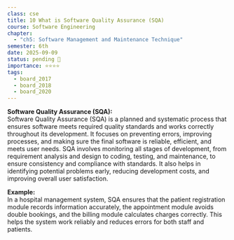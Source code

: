 ```yaml
---
class: cse
title: 10 What is Software Quality Assurance (SQA)
course: Software Engineering
chapter:
  - "ch5: Software Management and Maintenance Technique"
semester: 6th
date: 2025-09-09
status: pending 🛑
importance: ⭐⭐⭐⭐
tags:
  - board_2017
  - board_2018
  - board_2020
---
```

**Software Quality Assurance (SQA):**  
Software Quality Assurance (SQA) is a planned and systematic process that ensures software meets required quality standards and works correctly throughout its development. It focuses on preventing errors, improving processes, and making sure the final software is reliable, efficient, and meets user needs. SQA involves monitoring all stages of development, from requirement analysis and design to coding, testing, and maintenance, to ensure consistency and compliance with standards. It also helps in identifying potential problems early, reducing development costs, and improving overall user satisfaction.

**Example:**  
In a hospital management system, SQA ensures that the patient registration module records information accurately, the appointment module avoids double bookings, and the billing module calculates charges correctly. This helps the system work reliably and reduces errors for both staff and patients.